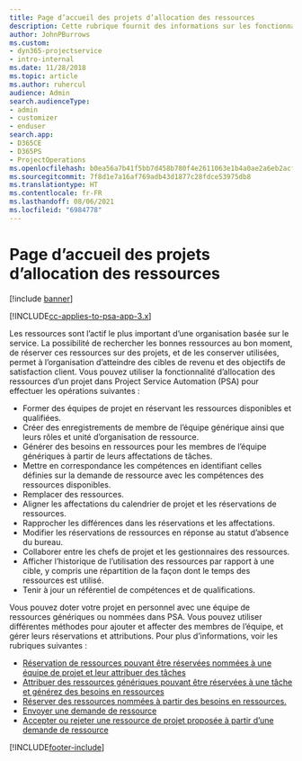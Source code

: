 ```yaml
---
title: Page d’accueil des projets d’allocation des ressources
description: Cette rubrique fournit des informations sur les fonctionnalités de gestion des ressources dans Project Service Automation (PSA) pour Dynamics 365.
author: JohnPBurrows
ms.custom:
- dyn365-projectservice
- intro-internal
ms.date: 11/28/2018
ms.topic: article
ms.author: ruhercul
audience: Admin
search.audienceType:
- admin
- customizer
- enduser
search.app:
- D365CE
- D365PS
- ProjectOperations
ms.openlocfilehash: b0ea56a7b41f5bb7d458b780f4e2611063e1b4a0ae2a6eb2acfa9cfef8c1cff0
ms.sourcegitcommit: 7f8d1e7a16af769adb43d1877c28fdce53975db8
ms.translationtype: HT
ms.contentlocale: fr-FR
ms.lasthandoff: 08/06/2021
ms.locfileid: "6984778"
---
```

# <a name="resourcing-projects-home-page"></a>Page d’accueil des projets d’allocation des ressources

[!include [banner](../includes/psa-now-project-operations.md)]

[!INCLUDE[cc-applies-to-psa-app-3.x](../includes/cc-applies-to-psa-app-3x.md)]

Les ressources sont l’actif le plus important d’une organisation basée sur le service. La possibilité de rechercher les bonnes ressources au bon moment, de réserver ces ressources sur des projets, et de les conserver utilisées, permet à l’organisation d’atteindre des cibles de revenu et des objectifs de satisfaction client. Vous pouvez utiliser la fonctionnalité d’allocation des ressources d’un projet dans Project Service Automation (PSA) pour effectuer les opérations suivantes :

- Former des équipes de projet en réservant les ressources disponibles et qualifiées.
- Créer des enregistrements de membre de l’équipe générique ainsi que leurs rôles et unité d’organisation de ressource.
- Générer des besoins en ressources pour les membres de l’équipe génériques à partir de leurs affectations de tâches.
- Mettre en correspondance les compétences en identifiant celles définies sur la demande de ressource avec les compétences des ressources disponibles.
- Remplacer des ressources.
- Aligner les affectations du calendrier de projet et les réservations de ressources.
- Rapprocher les différences dans les réservations et les affectations.
- Modifier les réservations de ressources en réponse au statut d’absence du bureau.
- Collaborer entre les chefs de projet et les gestionnaires des ressources.
- Afficher l’historique de l’utilisation des ressources par rapport à une cible, y compris une répartition de la façon dont le temps des ressources est utilisé.
- Tenir à jour un référentiel de compétences et de qualifications.


Vous pouvez doter votre projet en personnel avec une équipe de ressources génériques ou nommées dans PSA. Vous pouvez utiliser différentes méthodes pour ajouter et affecter des membres de l’équipe, et gérer leurs réservations et attributions. Pour plus d’informations, voir les rubriques suivantes :

- [Réservation de ressources pouvant être réservées nommées à une équipe de projet et leur attribuer des tâches](assign-named-bookable-resource.md)
- [Attribuer des ressources génériques pouvant être réservées à une tâche et générez des besoins en ressources](assign-generic-bookable-resource.md)
- [Réserver des ressources nommées à partir des besoins en ressources.](book-named-resource.md)
- [Envoyer une demande de ressource](submit-resource-request.md)
- [Accepter ou rejeter une ressource de projet proposée à partir d’une demande de ressource](accept-reject-proposed-resource.md)


[!INCLUDE[footer-include](../includes/footer-banner.md)]